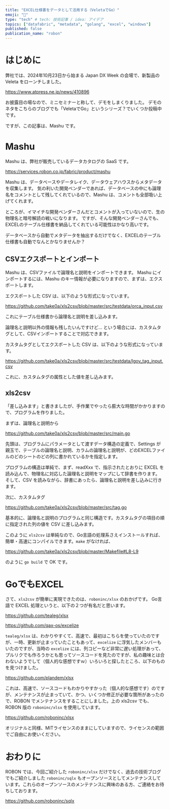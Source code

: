 ```yaml
---
title: "EXCEL仕様書をデータとして活用する（VeletaでGo）"
emoji: "🐓"
type: "tech" # tech: 技術記事 / idea: アイデア
topics: ["datafabric", "metadata", "golang", "excel", "windows"]
published: false
publication_name: "robon"
---
```


# はじめに

弊社では、2024年10月23日から始まる Japan DX Week の会場で、新製品の Veleta をローンチしました。

https://www.atpress.ne.jp/news/410896

お披露目の場なので、ミニセミナーと称して、デモをしまくりました。
デモのネタをこちらのブログでも「VeletaでGo」というシリーズ？でいくつか投稿中です。

ですが、この記事は、Mashu です。

# Mashu

Mashu は、弊社が販売しているデータカタログの SaaS です。

https://services.robon.co.jp/fabric/product/mashu

Mashu は、データベースやデータレイク、データウェアハウスからメタデータを収集します。
気の利いた開発ベンダーであれば、データベースの中にも論理名をコメントとして残してくれているので、Mashu は、コメントも全部吸い上げてくれます。

ところが、イマイチな開発ベンダーさんだとコメントが入っていないので、生の物理名と暗号解読の戦いになります。
ですが、そんな開発ベンダーさんでも、EXCELのテーブル仕様書を納品してくれている可能性はかなり高いです。

データベースから自動でメタデータを抽出するだけでなく、EXCELのテーブル仕様書も自動でなんとかなりませんか？

## CSVエクスポートとインポート

Mashu は、CSVファイルで論理名と説明をインポートできます。
Mashu にインポートするには、Mashu のキー情報が必要になりますので、まずは、エクスポートします。

エクスポートした CSV は、以下のような形式になっています。

https://github.com/take0a/xls2csv/blob/master/src/testdata/orca_input.csv

これにテーブル仕様書から論理名と説明を差し込みます。

論理名と説明以外の情報も残したいんですけど…
という場合には、カスタムタグとして、CSVインポートすることで対応できます。

カスタムタグとしてエクスポートした CSV は、以下のような形式になっています。

https://github.com/take0a/xls2csv/blob/master/src/testdata/lgov_tag_input.csv

これに、カスタムタグの属性とした値を差し込みます。

## xls2csv

「差し込みます」と書きましたが、手作業でやったら膨大な時間がかかりますので、プログラムを作りました。

まずは、論理名と説明から

https://github.com/take0a/xls2csv/blob/master/src/main.go

先頭は、プログラムにパラメータとして渡すデータ構造の定義で、Settings が親玉で、テーブルの論理名と説明、カラムの論理名と説明が、どのEXCELファイルのどのシートのどの列に書かれているかを指定します。

プログラムの構造は単純で、まず、readXxx で、指示されたとおりに EXCEL を読み込んで、物理名に対応した論理名と説明をマップにして辞書を作ります。
そして、CSV を読みながら、辞書にあったら、論理名と説明を差し込みに行きます。

次に、カスタムタグ

https://github.com/take0a/xls2csv/blob/master/src/tag.go

基本的に、論理名と説明のプログラムと同じ構造です。カスタムタグの項目の順に指定された列の値を CSV に差し込みます。

このように `xls2csv` は単純なので、Go言語の処理系さえインストールすれば、簡単・高速にコンパイルできます。`make` がなければ、

https://github.com/take0a/xls2csv/blob/master/Makefile#L8-L9

のように `go build` で OK です。

# GoでもEXCEL

さて、`xls2csv` が簡単に実現できたのは、`roboninc/xlsx` のおかげです。
Go言語で EXCEL 処理というと、以下の２つが有名だと思います。

https://github.com/tealeg/xlsx

https://github.com/qax-os/excelize

`tealeg/xlsx` は、わかりやすくて、高速で、最初はこちらを使っていたのですが、一時、更新が止まっていたこともあって、`excelize` に浮気したメンバーもいたのですが、当時の `excelize` には、列コピーなど非常に遅い処理があって、プルリクでも作ろうかとも思ってソースコードを見たのですが、私の趣味とは合わないようでして（個人的な感想ですｗ）いろいろと探したところ、以下のものを見つけました。

https://github.com/plandem/xlsx

これは、高速で、ソースコードもわかりやすかった（個人的な感想です）のですが、メンテナンスが止まっていて、かつ、いくつか修正が必要な箇所があったので、ROBON でメンテナンスをすることにしました。上の xls2csv でも、ROBON 版の `roboninc/xlsx` を使用しています。

https://github.com/roboninc/xlsx

オリジナルと同様、MITライセンスのままにしていますので、ライセンスの範囲でご自由にお使いください。

# おわりに

ROBON では、今回ご紹介した `roboninc/xlsx` だけでなく、過去の技術ブログでもご紹介しました `roboninc/sqlx` もオープンソースとしてメンテナンスしています。これらのオープンソースのメンテナンスに興味のある方、ご連絡をお待ちしております。

https://github.com/roboninc/sqlx
